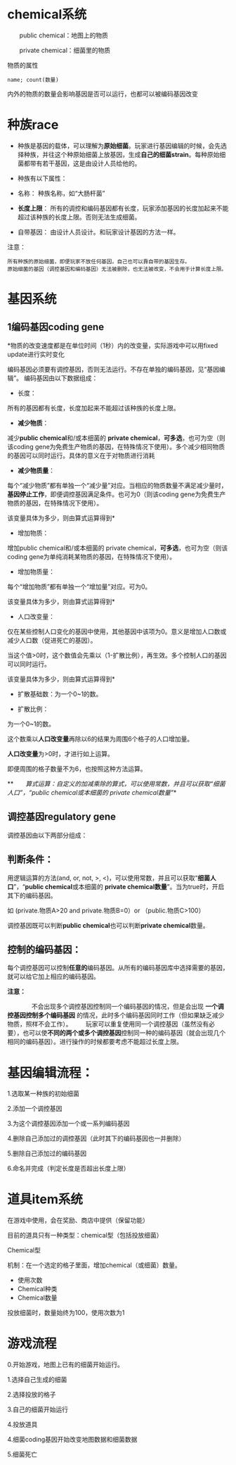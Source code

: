 # chemical系统

       public chemical：地图上的物质

       private chemical：细菌里的物质

物质的属性

	name; count(数量)

   内外的物质的数量会影响基因是否可以运行，也都可以被编码基因改变

# 种族race

- 种族是基因的载体，可以理解为**原始细菌**。玩家进行基因编辑的时候，会先选择种族，并往这个种原始细菌上放基因，生成**自己的细菌strain**。每种原始细菌都带有若干基因，这是由设计人员给他的。

- 种族有以下属性：

- 名称：
种族名称，如“大肠杆菌”

* **长度上限**：
所有的调控和编码基因都有长度，玩家添加基因的长度加起来不能超过该种族的长度上限。否则无法生成细菌。

*   自带基因：
由设计人员设计。和玩家设计基因的方法一样。

注意：

	所有种族的原始细菌，即便玩家不放任何基因，自己也可以靠自带的基因生存。
	原始细菌的基因（调控基因和编码基因）无法被删除，也无法被改变，不会用于计算长度上限。

# 基因系统



## 1编码基因coding gene

*物质的改变速度都是在单位时间（1秒）内的改变量，实际游戏中可以用fixed update进行实时变化

编码基因必须要有调控基因，否则无法运行。不存在单独的编码基因，见“基因编辑”。
编码基因由以下数据组成：

*   长度：

所有的基因都有长度，长度加起来不能超过该种族的长度上限。

*   **减少物质**：

减少**public chemical**和/或本细菌的 **private chemical**，**可多选**，也可为空（则该coding gene为免费生产物质的基因，在特殊情况下使用）。多个减少相同物质的基因可以同时运行。具体的意义在于对物质进行消耗

*   **减少物质量**：

每个“减少物质”都有单独一个“减少量”对应。当相应的物质数量不满足减少量时，**基因停止工作**，即便调控基因满足条件。也可为0（则该coding gene为免费生产物质的基因，在特殊情况下使用）。

该变量具体为多少，则由算式运算得到*

*   增加物质：

增加public chemical和/或本细菌的 private chemical，**可多选**，也可为空（则该coding gene为单纯消耗某物质的基因，在特殊情况下使用）。

*   增加物质量：

每个“增加物质”都有单独一个“增加量”对应。可为0。

该变量具体为多少，则由算式运算得到*

*   人口改变量：

仅在某些控制人口变化的基因中使用，其他基因中该项为0。意义是增加人口数或减少人口数（促进死亡的基因）。

当这个值>0时，这个数值会先乘以（1-扩散比例），再生效。多个控制人口的基因可以同时运行。

该变量具体为多少，则由算式运算得到*

*   扩散基础数：为一个0~1的数。

*   扩散比例：

为一个0~1的数。

这个数乘以**人口改变量**再除以6的结果为周围6个格子的人口增加量。

**人口改变量**为>0时，才进行如上运算。

即便周围的格子数量不为6，也按照这种方法运算。

**       *算式运算：自定义的加减乘除的算式，可以使用常数，并且可以获取“细菌人口”，“public chemical或本细菌的 private chemical数量”**

## 调控基因regulatory gene

调控基因由以下两部分组成：

## 判断条件：

用逻辑运算的方法(and, or, not, >, <)，可以使用常数，并且可以获取“**细菌人口**”，“**public chemical**或本细菌的 **private chemical数量**”。当为true时，开启其下的编码基因。

如 (private.物质A>20 and private.物质B=0）or （public.物质C>100）

调控基因既可以判断**public chemical**也可以判断**private chemical**数量。

## 控制的编码基因：

每个调控基因可以控制**任意的**编码基因。从所有的编码基因库中选择需要的基因，就可以给它加上相应的编码基因。

**注意：**

              不会出现多个调控基因控制同一个编码基因的情况，但是会出现 **一个调控基因控制多个编码基因** 的情况，此时多个编码基因同时工作（但如果缺乏减少物质，照样不会工作）。
       玩家可以重复使用同一个调控基因（虽然没有必要），也可以使**不同的两个或多个调控基因**控制同一种的编码基因（就会出现几个相同的编码基因）。进行操作的时候都要考虑不能超过长度上限。

# 基因编辑流程：

1.选取某一种族的初始细菌

2.添加一个调控基因

3.为这个调控基因添加一个或一系列编码基因

4.删除自己添加过的调控基因（此时其下的编码基因也一并删除）

5.删除自己添加过的编码基因

6.命名并完成（判定长度是否超出长度上限）

# 道具item系统

在游戏中使用，会在奖励、商店中提供（保留功能）

目前的道具只有一种类型：chemical型（包括投放细菌）

Chemical型

机制：在一个选定的格子里面，增加chemical（或细菌）数量。

*   使用次数
*   Chemical种类
*   Chemical数量

投放细菌时，数量始终为100，使用次数为1

# 游戏流程

0.开始游戏，地图上已有的细菌开始运行。

1.选择自己生成的细菌

2.选择投放的格子

3.自己的细菌开始运行

4.投放道具

4.细菌coding基因开始改变地图数据和细菌数据

5.细菌死亡
